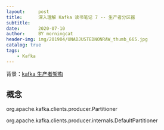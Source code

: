 ```yaml
---
layout:     post
title:      深入理解 Kafka 读书笔记 7 -- 生产者分区器
subtitle:   
date:       2020-07-10
author:     BY morningcat
header-img: img/201904/UNADJUSTEDNONRAW_thumb_665.jpg
catalog: true
tags:
    - Kafka
---
```




背景：[kafka 生产者架构](https://blog.csdn.net/u013837825/article/details/107321959)

## 概念

org.apache.kafka.clients.producer.Partitioner

org.apache.kafka.clients.producer.internals.DefaultPartitioner


